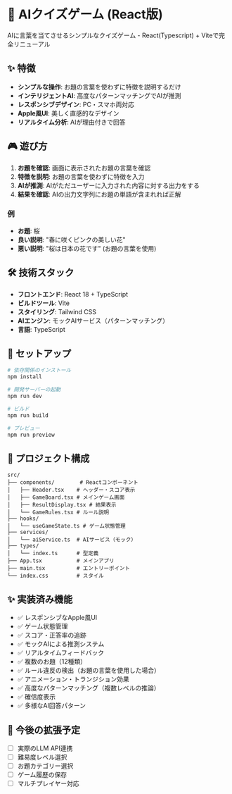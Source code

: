 # 🤖 AIクイズゲーム (React版)

AIに言葉を当てさせるシンプルなクイズゲーム - React(Typescript) + Viteで完全リニューアル

## ✨ 特徴

- **シンプルな操作**: お題の言葉を使わずに特徴を説明するだけ
- **インテリジェントAI**: 高度なパターンマッチングでAIが推測
- **レスポンシブデザイン**: PC・スマホ両対応
- **Apple風UI**: 美しく直感的なデザイン
- **リアルタイム分析**: AIが理由付きで回答

## 🎮 遊び方

1. **お題を確認**: 画面に表示されたお題の言葉を確認
2. **特徴を説明**: お題の言葉を使わずに特徴を入力
3. **AIが推測**: AIがただユーザーに入力された内容に対する出力をする
4. **結果を確認**: AIの出力文字列にお題の単語が含まれれば正解

### 例
- **お題**: 桜
- **良い説明**: "春に咲くピンクの美しい花"
- **悪い説明**: "桜は日本の花です" (お題の言葉を使用)

## 🛠️ 技術スタック

- **フロントエンド**: React 18 + TypeScript
- **ビルドツール**: Vite
- **スタイリング**: Tailwind CSS
- **AIエンジン**: モックAIサービス（パターンマッチング）
- **言語**: TypeScript

## 🚀 セットアップ

```bash
# 依存関係のインストール
npm install

# 開発サーバーの起動
npm run dev

# ビルド
npm run build

# プレビュー
npm run preview
```

## 📁 プロジェクト構成

```
src/
├── components/        # Reactコンポーネント
│   ├── Header.tsx    # ヘッダー・スコア表示
│   ├── GameBoard.tsx # メインゲーム画面
│   ├── ResultDisplay.tsx # 結果表示
│   └── GameRules.tsx # ルール説明
├── hooks/
│   └── useGameState.ts # ゲーム状態管理
├── services/
│   └── aiService.ts  # AIサービス（モック）
├── types/
│   └── index.ts      # 型定義
├── App.tsx           # メインアプリ
├── main.tsx          # エントリーポイント
└── index.css         # スタイル
```

## ✨ 実装済み機能

- ✅ レスポンシブなApple風UI
- ✅ ゲーム状態管理
- ✅ スコア・正答率の追跡
- ✅ モックAIによる推測システム
- ✅ リアルタイムフィードバック
- ✅ 複数のお題（12種類）
- ✅ ルール違反の検出（お題の言葉を使用した場合）
- ✅ アニメーション・トランジション効果
- ✅ 高度なパターンマッチング（複数レベルの推論）
- ✅ 確信度表示
- ✅ 多様なAI回答パターン

## 🔮 今後の拡張予定

- [ ] 実際のLLM API連携
- [ ] 難易度レベル選択
- [ ] お題カテゴリー選択
- [ ] ゲーム履歴の保存
- [ ] マルチプレイヤー対応
